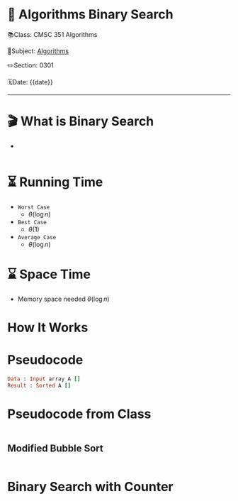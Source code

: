 # 🔰 Algorithms Binary Search

📚Class: CMSC 351 Algorithms

📘Subject: <a href="https://github.com/lamula21/cheat-sheets/blob/main/CMSC%20351%20Algorithms/Algorithms.md">Algorithms</a>

✏️Section: 0301

🗓️Date: {{date}}

---

# 🎬 What is Binary Search 
- 
```ruby

```

# ⏳ Running Time
- `Worst Case`
	- $\theta(\log n)$
- `Best Case`
	- $\theta(1)$
- `Average Case`
	- $\theta(\log n)$

# ⌛️ Space Time
- Memory space needed $\theta(\log n)$

# How It Works

# Pseudocode
```ruby
Data : Input array A []
Result : Sorted A []

```


# Pseudocode from Class
```ruby

```

## Modified Bubble Sort
```ruby

```


# Binary Search with Counter

```ruby

```